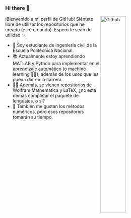### Hi there 👋

<img width="40%" align="right" alt="Github" src="https://user-images.githubusercontent.com/48678280/88862734-4903af80-d201-11ea-968b-9c939d88a37c.gif" />

¡Bienvenido a mi perfil de GitHub!
Siéntete libre de utilizar los repositorios que he creado (e iré creando). Espero te sean de utilidad ✨.

- 🦉 Soy estudiante de ingeniería civil de la Escuela Politécnica Nacional.
- 📚 Actualmente estoy aprendiendo MATLAB y Python para implementar en el aprendizaje automático (o machine learning 💁‍♂️), además de los usos que les pueda dar en la carrera.
- 👨‍💻 Además, se vienen repositorios de Wolfram Mathematica y LaTeX, ¿no está demás completar el paquete de lenguajes, o sí?
- 🔢 También me gustan los métodos numéricos, pero esos repositorios tomarán su tiempo.
